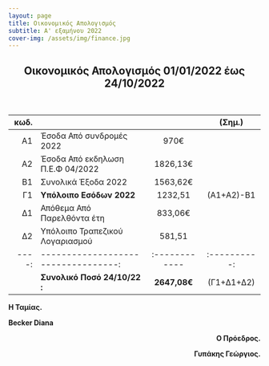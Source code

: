 ```yaml
---
layout: page
title: Οικονομικός Απολογισμός
subtitle: A' εξαμήνου 2022
cover-img: /assets/img/finance.jpg
---
```


<h2 style="text-align:center;"><strong> Οικονομικός Απολογισμός 01/01/2022 έως 24/10/2022</strong></h2><br>



|κωδ. |                                   |             | (Σημ.)     |
|----:|:----------------------------------|:-----------:|:----------:|
| Α1  |Έσοδα Από συνδρομές 2022           |  970€       |            |
| Α2  |Έσοδα Από εκδηλωση Π.Ε.Φ 04/2022   |  1826,13€   |            |         
| Β1  |Συνολικά Έξοδα 2022                |  1563,62€   |            | 
| Γ1  |**Υπόλοιπο Εσόδων 2022**           |  1232,51    |(Α1+Α2)-Β1  |
| Δ1  |Απόθεμα Από Παρελθόντα έτη         |   833,06€   |            |
| Δ2  |Υπόλοιπο Τραπεζικού Λογαριασμού    |   581,51    |            |
|----:|----------------------------------:|:------------|:----------:|
|     |**Συνολικό Ποσό 24/10/22 :**       |**2647,08€** |(Γ1+Δ1+Δ2)  |

<p></p>

 <p style="text-align:left;"><strong> Η Ταμίας.</strong></p>
 <p style="text-align:left;"><strong>Becker Diana</strong></p>
 <p style="text-align:right;"><strong>Ο Πρόεδρος.</strong></p>
 <p style="text-align:right;"><strong>Γυπάκης Γεώργιος.</strong></p>  